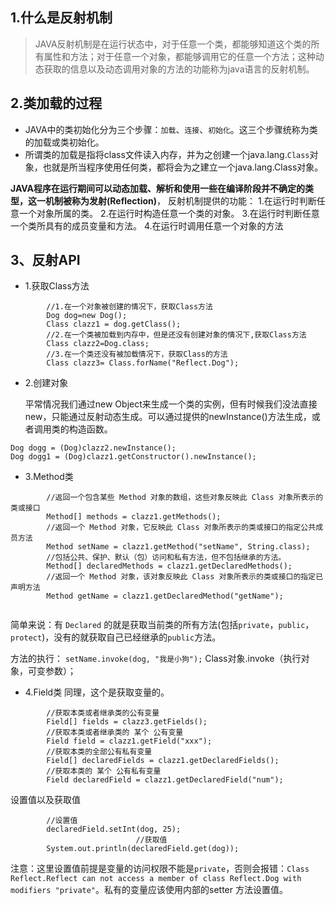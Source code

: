 ## 1.什么是反射机制

> JAVA反射机制是在运行状态中，对于任意一个类，都能够知道这个类的所有属性和方法；对于任意一个对象，都能够调用它的任意一个方法；这种动态获取的信息以及动态调用对象的方法的功能称为java语言的反射机制。

## 2.类加载的过程

- JAVA中的类初始化分为三个步骤：`加载`、`连接`、`初始化`。这三个步骤统称为类的加载或类初始化。
- 所谓类的加载是指将class文件读入内存，并为之创建一个java.lang.`Class`对象，也就是所当程序使用任何类，都将会为之建立一个java.lang.Class对象。

**JAVA程序在运行期间可以动态加载、解析和使用一些在编译阶段并不确定的类型，这一机制被称为发射(Reflection)**， 反射机制提供的功能：
1.在运行时判断任意一个对象所属的类。
2.在运行时构造任意一个类的对象。
3.在运行时判断任意一个类所具有的成员变量和方法。
4.在运行时调用任意一个对象的方法

## 3、反射API

- 1.获取Class方法

```
		//1.在一个对象被创建的情况下，获取Class方法
		Dog dog=new Dog();
		Class clazz1 = dog.getClass();
		//2.在一个类被加载到内存中，但是还没有创建对象的情况下,获取Class方法
		Class clazz2=Dog.class;
		//3.在一个类还没有被加载情况下，获取Class的方法
		Class clazz3= Class.forName("Reflect.Dog");
```

- 2.创建对象

  平常情况我们通过new Object来生成一个类的实例，但有时候我们没法直接new，只能通过反射动态生成。可以通过提供的newInstance()方法生成，或者调用类的构造函数。

```
Dog dogg = (Dog)clazz2.newInstance();
Dog dogg1 = (Dog)clazz1.getConstructor().newInstance();
```

- 3.Method类

```
		//返回一个包含某些 Method 对象的数组，这些对象反映此 Class 对象所表示的类或接口
		Method[] methods = clazz1.getMethods();
		//返回一个 Method 对象，它反映此 Class 对象所表示的类或接口的指定公共成员方法
		Method setName = clazz1.getMethod("setName", String.class);
		//包括公共、保护、默认（包）访问和私有方法，但不包括继承的方法。
		Method[] declaredMethods = clazz1.getDeclaredMethods();
		//返回一个 Method 对象，该对象反映此 Class 对象所表示的类或接口的指定已声明方法
		Method getName = clazz1.getDeclaredMethod("getName");
		
```

简单来说：有 `Declared` 的就是获取当前类的所有方法(包括`private`，`public`，`protect`)，没有的就获取自己已经继承的`public`方法。

方法的执行：
`setName.invoke(dog, "我是小狗");`
Class对象.invoke（执行对象，可变参数）；

- 4.Field类
  同理，这个是获取变量的。

```
		//获取本类或者继承类的公有变量
		Field[] fields = clazz3.getFields();
		//获取本类或者继承类的 某个 公有变量
		Field field = clazz1.getField("xxx");
		//获取本类的全部公有私有变量
		Field[] declaredFields = clazz1.getDeclaredFields();
		//获取本类的 某个 公有私有变量
		Field declaredField = clazz1.getDeclaredField("num");
```

设置值以及获取值

```
		//设置值
		declaredField.setInt(dog, 25);
							//获取值
		System.out.println(declaredField.get(dog));
```

注意：这里设置值前提是变量的访问权限不能是`private`，否则会报错：`Class Reflect.Reflect can not access a member of class Reflect.Dog with modifiers "private"`。私有的变量应该使用内部的setter 方法设置值。